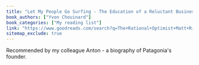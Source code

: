 ```yaml
---
title: "Let My People Go Surfing - The Education of a Reluctant Businessman"
book_authors: ["Yvon Chouinard"]
book_categories: ["My reading list"]
link: "https://www.goodreads.com/search?q=The+Rational+Optimist+Matt+Ridley"
sitemap_exclude: true
---
```


Recommended by my colleague Anton - a biography of Patagonia's founder.
